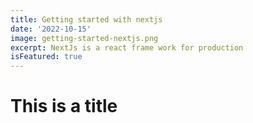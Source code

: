 ```yaml
---
title: Getting started with nextjs
date: '2022-10-15'
image: getting-started-nextjs.png
excerpt: NextJs is a react frame work for production 
isFeatured: true
---
```


# This is a title 

